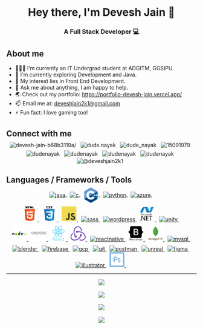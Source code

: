 # <div align="center">Hey there, I'm Devesh Jain 👋</div>

### <div align="center">A Full Stack Developer 💻</div>

## About me
- 👨🏽‍💻 I’m currently an IT Undergrad student at ADGITM, GGSIPU.
- 🌱 I'm currently exploring Development and Java.
- 🤔 My interest lies in Front End Development.
- 💬 Ask me about anything, I am happy to help.
- 🌏 Check out my portfolio: https://portfolio-devesh-jain.vercel.app/
- 📫 Email me at: deveshjain2k1@gmail.com
- ⚡ Fun fact: I love gaming too!

## Connect with me
<p align="center" style="margin-top:-10px">
  <a href="https://www.linkedin.com/in/devesh-jain-b68b3119a/" target="_blank" style="text-decoration: none;">
  <img align="center" src="https://raw.githubusercontent.com/rahuldkjain/github-profile-readme-generator/master/src/images/icons/Social/linked-in-alt.svg" alt="devesh-jain-b68b3119a/" height="30" width="40" />
  </a>&nbsp;
  <a href="https://www.instagram.com/dude.nayak/" target="_blank" style="text-decoration: none;">
    <img align="center" src="https://raw.githubusercontent.com/rahuldkjain/github-profile-readme-generator/master/src/images/icons/Social/instagram.svg" alt="dude.nayak" height="30" width="40" />
  </a>&nbsp;
  <a href="https://twitter.com/dude_nayak" target="_blank" style="text-decoration: none;">
    <img align="center" src="https://raw.githubusercontent.com/rahuldkjain/github-profile-readme-generator/master/src/images/icons/Social/twitter.svg" alt="dude_nayak" height="30" width="40" />
  </a>&nbsp;
  <a href="https://stackoverflow.com/users/15091979" target="_blank" style="text-decoration: none;">
   <img align="center" src="https://raw.githubusercontent.com/rahuldkjain/github-profile-readme-generator/master/src/images/icons/Social/stack-overflow.svg" alt="15091979" height="30" width="40" />
  </a>&nbsp;
</p>
<p align="center" style="margin-top:-10px">
  <a href="https://www.leetcode.com/dudenayak" target="_blank" style="text-decoration: none;">
    <img align="center" src="https://raw.githubusercontent.com/rahuldkjain/github-profile-readme-generator/master/src/images/icons/Social/leet-code.svg" alt="dudenayak" height="30" width="40" />
  </a>&nbsp;
  <a href="https://auth.geeksforgeeks.org/user/dudenayak/profile" target="_blank" style="text-decoration: none;">
    <img align="center" src="https://raw.githubusercontent.com/rahuldkjain/github-profile-readme-generator/master/src/images/icons/Social/geeks-for-geeks.svg" alt="dudenayak" height="30" width="40" />
  </a>&nbsp;
  <a href="https://www.codechef.com/users/dudenayak" target="_blank" style="text-decoration: none;">
    <img align="center" src="https://cdn.jsdelivr.net/npm/simple-icons@3.1.0/icons/codechef.svg" alt="dudenayak" height="30" width="40" />
  </a>&nbsp;
  <a href="https://www.hackerrank.com/dudenayak" target="_blank" style="text-decoration: none;">
    <img align="center" src="https://raw.githubusercontent.com/rahuldkjain/github-profile-readme-generator/master/src/images/icons/Social/hackerrank.svg" alt="dudenayak" height="30" width="40" />
  </a>&nbsp;
  <a href="https://www.hackerearth.com/@deveshjain2k1" target="_blank" style="text-decoration: none;">
   <img align="center" src="https://raw.githubusercontent.com/rahuldkjain/github-profile-readme-generator/master/src/images/icons/Social/hackerearth.svg" alt="@deveshjain2k1" height="30" width="40" />
  </a>&nbsp;
</p>

## Languages / Frameworks / Tools
<p align="center" style="margin-top:-10px">
<a href="https://www.java.com/en/" target="_blank"> <img align="center" src="https://raw.githubusercontent.com/rahuldkjain/github-profile-readme-generator/master/src/images/icons/ProgrammingLanguages/java.svg" alt="java" width="40" height="40"/> </a> &nbsp;
  <a href="https://www.cprogramming.com/" target="_blank"> <img align="center" src="https://raw.githubusercontent.com/rahuldkjain/github-profile-readme-generator/master/src/images/icons/ProgrammingLanguages/c.svg" alt="c" width="40" height="40"/> </a> &nbsp;
  <a href="https://www.w3schools.com/cpp/" target="_blank"> <img align="center" src="https://raw.githubusercontent.com/devicons/devicon/master/icons/cplusplus/cplusplus-original.svg" alt="cplusplus" width="40" height="40"/> </a> &nbsp;
  <a href="https://www.python.org/" target="_blank"> <img align="center" src="https://raw.githubusercontent.com/rahuldkjain/github-profile-readme-generator/master/src/images/icons/ProgrammingLanguages/python.svg" alt="python" width="40" height="40"/> </a> &nbsp;
  <a href="https://azure.microsoft.com/en-in/" target="_blank"> <img align="center" src="https://www.vectorlogo.zone/logos/microsoft_azure/microsoft_azure-icon.svg" alt="azure" width="40" height="40"/> </a> &nbsp;
</p>
<p align="center" style="margin-top:-5px">
  <a href="https://www.w3.org/html/" target="_blank"> <img src="https://raw.githubusercontent.com/devicons/devicon/master/icons/html5/html5-original-wordmark.svg" alt="html5" width="40" height="40"/> </a> &nbsp;
<a href="https://www.w3schools.com/css/" target="_blank"> <img src="https://raw.githubusercontent.com/devicons/devicon/master/icons/css3/css3-original-wordmark.svg" alt="css3" width="40" height="40"/> </a> &nbsp;
<a href="https://developer.mozilla.org/en-US/docs/Web/JavaScript" target="_blank"> <img src="https://raw.githubusercontent.com/devicons/devicon/master/icons/javascript/javascript-original.svg" alt="javascript" width="40" height="40"/> </a>&nbsp;
<a href="https://sass-lang.com/" target="_blank"> <img src="https://raw.githubusercontent.com/rahuldkjain/github-profile-readme-generator/master/src/images/icons/FrontendDevelopment/sass.svg" alt="sass" width="40" height="40"/> </a> &nbsp;
  <a href="https://wordpress.com/" target="_blank"> <img src="https://raw.githubusercontent.com/rahuldkjain/github-profile-readme-generator/master/src/images/icons/Social/wordpress.svg" alt="wordpress
  " width="40" height="40"/> </a> &nbsp;
  <a href="https://dotnet.microsoft.com/" target="_blank"> <img src="https://raw.githubusercontent.com/devicons/devicon/master/icons/dot-net/dot-net-original-wordmark.svg" alt="dotnet" width="40" height="40"/> </a> &nbsp;
  <a href="https://unity.com/" target="_blank"> <img src="https://www.vectorlogo.zone/logos/unity3d/unity3d-icon.svg" alt="unity" width="40" height="40"/> </a>&nbsp;
</p>
<p align="center" style="margin-top:-5px">
  <a href="https://nodejs.org" target="_blank"> <img src="https://raw.githubusercontent.com/devicons/devicon/master/icons/nodejs/nodejs-original-wordmark.svg" alt="nodejs" width="40" height="40"/> </a> &nbsp;
  <a href="https://expressjs.com" target="_blank"> <img src="https://raw.githubusercontent.com/devicons/devicon/master/icons/express/express-original-wordmark.svg" alt="express" width="40" height="40"/> </a> &nbsp;
  <a href="https://reactjs.org/" target="_blank"> <img src="https://raw.githubusercontent.com/devicons/devicon/master/icons/react/react-original-wordmark.svg" alt="react" width="40" height="40"/> </a> &nbsp;
  <a href="https://redux.js.org" target="_blank"> <img src="https://raw.githubusercontent.com/devicons/devicon/master/icons/redux/redux-original.svg" alt="redux" width="40" height="40"/> </a> &nbsp;
<a href="https://reactnative.dev/" target="_blank"> <img src="https://raw.githubusercontent.com/rahuldkjain/github-profile-readme-generator/master/src/images/icons/MobileAppDevelopment/reactnative.svg" alt="reactnative" width="40" height="40"/> </a> &nbsp;
 <a href="https://getbootstrap.com" target="_blank"> <img src="https://raw.githubusercontent.com/devicons/devicon/master/icons/bootstrap/bootstrap-plain-wordmark.svg" alt="bootstrap" width="40" height="40"/> </a> &nbsp;
<a href="https://www.mongodb.com/" target="_blank"> <img src="https://raw.githubusercontent.com/devicons/devicon/master/icons/mongodb/mongodb-original-wordmark.svg" alt="mongodb" width="40" height="40"/> </a> &nbsp;
<a href="https://www.mysql.com/" target="_blank"> <img src="https://raw.githubusercontent.com/rahuldkjain/github-profile-readme-generator/master/src/images/icons/Database/mysql.svg" alt="mysql" width="40" height="40"/> </a> &nbsp;
</p>
<p align="center" style="margin-top:-5px">
  <a href="https://www.blender.org/" target="_blank"> <img src="https://download.blender.org/branding/community/blender_community_badge_white.svg" alt="blender" width="40" height="40"/> </a>&nbsp; 
  <a href="https://firebase.google.com/" target="_blank"> <img src="https://www.vectorlogo.zone/logos/firebase/firebase-icon.svg" alt="firebase" width="40" height="40"/> </a>&nbsp;
 <a href="https://cloud.google.com" target="_blank"> <img src="https://www.vectorlogo.zone/logos/google_cloud/google_cloud-icon.svg" alt="gcp" width="40" height="40"/> </a> &nbsp;
  <a href="https://git-scm.com/" target="_blank"> <img src="https://www.vectorlogo.zone/logos/git-scm/git-scm-icon.svg" alt="git" width="40" height="40"/> </a> &nbsp;
  <a href="https://postman.com" target="_blank"> <img src="https://www.vectorlogo.zone/logos/getpostman/getpostman-icon.svg" alt="postman" width="40" height="40"/> </a>&nbsp;
  <a href="https://unrealengine.com/" target="_blank"> <img src="https://raw.githubusercontent.com/kenangundogan/fontisto/036b7eca71aab1bef8e6a0518f7329f13ed62f6b/icons/svg/brand/unreal-engine.svg" alt="unreal" width="40" height="40"/> </a>&nbsp;
   <a href="https://www.figma.com/" target="_blank"> <img src="https://www.vectorlogo.zone/logos/figma/figma-icon.svg" alt="figma" width="40" height="40"/> </a> &nbsp;
   <a href="https://www.adobe.com/in/products/illustrator.html" target="_blank"> <img src="https://www.vectorlogo.zone/logos/adobe_illustrator/adobe_illustrator-icon.svg" alt="illustrator" width="40" height="40"/> </a> &nbsp;
 <a href="https://www.photoshop.com/en" target="_blank"> <img src="https://raw.githubusercontent.com/devicons/devicon/master/icons/photoshop/photoshop-line.svg" alt="photoshop" width="40" height="40"/> </a> &nbsp;
</p>


<hr>

<p align="center">
  <img src="https://komarev.com/ghpvc/?username=dudenayak">
</p>
<p align="center">
  <kbd><img src="https://github-readme-stats.vercel.app/api/top-langs/?username=dudenayak&theme=tokyonight"></kbd>
</p>
<p align="center">
  <kbd><img src="https://github-readme-streak-stats.herokuapp.com/?user=dudenayak&theme=tokyonight"></kbd>
</p>
<p align="center">
  <kbd><img src="https://github-readme-stats.vercel.app/api?username=dudenayak&theme=tokyonight&show_icons=true"></kbd>
</p>
